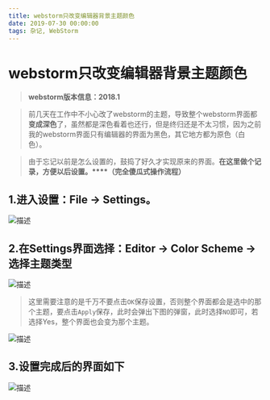 ```yaml
---
title: webstorm只改变编辑器背景主题颜色
date: 2019-07-30 00:00:00
tags: 杂记, WebStorm
---
```



# webstorm只改变编辑器背景主题颜色
>**webstorm版本信息：2018.1**

>前几天在工作中不小心改了webstorm的主题，导致整个webstorm界面都**变成深色**了，虽然都是深色看着也还行，但是终归还是不太习惯，因为之前我的webstorm界面只有编辑器的界面为黑色，其它地方都为原色（白色）。

>由于忘记以前是怎么设置的，鼓捣了好久才实现原来的界面。**在这里做个记录，方便以后设置。****（完全傻瓜式操作流程）**

## 1.进入设置：File -> Settings。
![描述](/images/other/ws_bg_01.png)

## 2.在Settings界面选择：Editor -> Color Scheme -> 选择主题类型
![描述](/images/other/ws_bg_02.png)

>这里需要注意的是千万不要点击``OK``保存设置，否则整个界面都会是选中的那个主题，要点击``Apply``保存，此时会弹出下图的弹窗，此时选择``NO``即可，若选择Yes，整个界面也会变为那个主题。

![描述](/images/other/ws_bg_03.png)
## 3.设置完成后的界面如下
![描述](/images/other/ws_bg_04.png)
